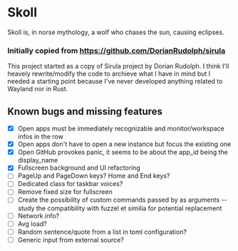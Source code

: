 # Skoll
Skoll is, in norse mythology, a wolf who chases the sun, causing eclipses.


### Initially copied from https://github.com/DorianRudolph/sirula
This project started as a copy of Sirula project by Dorian Rudolph. I think I'll heavely rewrite/modify the code to archieve what I have in mind but I needed a starting point because I've never developed anything related to Wayland nor in Rust.

## Known bugs and missing features
- [x] Open apps must be immediately recognizable and monitor/workspace infos in the row
- [x] Open apps don't have to open a new instance but focus the existing one
- [x] Open GitHub provokes panic, it seems to be about the app_id being the display_name
- [x] Fullscreen background and UI refactoring
- [ ] PageUp and PageDown keys? Home and End keys?
- [ ] Dedicated class for taskbar voices?
- [ ] Remove fixed size for fullscreen
- [ ] Create the possibility of custom commands passed by as arguments -- study the compatibility with fuzzel et similia for potential replacement
- [ ] Network info?
- [ ] Avg load?
- [ ] Random sentence/quote from a list in toml configuration?
- [ ] Generic input from external source?
